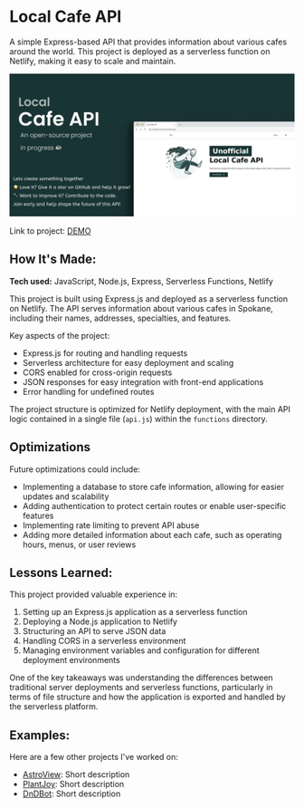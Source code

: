 # Local Cafe API

A simple Express-based API that provides information about various cafes around the world. This project is deployed as a serverless function on Netlify, making it easy to scale and maintain.

![Local Cafe API Screenshot](/public/images/local-api.webp)

Link to project: [DEMO](https://local-cafe-api.netlify.app/)

## How It's Made:

**Tech used:** JavaScript, Node.js, Express, Serverless Functions, Netlify

This project is built using Express.js and deployed as a serverless function on Netlify. The API serves information about various cafes in Spokane, including their names, addresses, specialties, and features.

Key aspects of the project:

- Express.js for routing and handling requests
- Serverless architecture for easy deployment and scaling
- CORS enabled for cross-origin requests
- JSON responses for easy integration with front-end applications
- Error handling for undefined routes

The project structure is optimized for Netlify deployment, with the main API logic contained in a single file (`api.js`) within the `functions` directory.

## Optimizations

Future optimizations could include:

- Implementing a database to store cafe information, allowing for easier updates and scalability
- Adding authentication to protect certain routes or enable user-specific features
- Implementing rate limiting to prevent API abuse
- Adding more detailed information about each cafe, such as operating hours, menus, or user reviews

## Lessons Learned:

This project provided valuable experience in:

1. Setting up an Express.js application as a serverless function
2. Deploying a Node.js application to Netlify
3. Structuring an API to serve JSON data
4. Handling CORS in a serverless environment
5. Managing environment variables and configuration for different deployment environments

One of the key takeaways was understanding the differences between traditional server deployments and serverless functions, particularly in terms of file structure and how the application is exported and handled by the serverless platform.

## Examples:

Here are a few other projects I've worked on:

- [AstroView](#): Short description
- [PlantJoy](link-to-project-2): Short description
- [DnDBot](link-to-project-3): Short description
